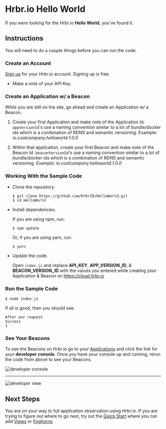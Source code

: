 # Hrbr.io Hello World

If you were looking for the Hrbr.io __Hello World__, you've found it.

## Instructions

You will need to do a couple things before you can run the code.

### Create an Account

[Sign up](https://cloud.hrbr.io/) for your Hrbr.io account.  Signing up is free.

* Make a note of your API Key.

### Create an Application w/ a Beacon

While you are still on the site, go ahead and create an Application w/ a Beacon.  

1. Create your first Application and make note of the Application Id.  `appVersionId`'s 
use a naming convention similar to a lot of bundle/docker ids which is a combination of 
RDNS and semantic versioning. Example: *io.coolcompany.helloworld:1.0.0*

2. Within that application, create your first Beacon and make note of the Beacon Id.  `beaconVersionId`'s 
use a naming convention similar to a lot of bundle/docker ids which is a combination of 
RDNS and semantic versioning. Example: *io.coolcompany.helloworld:1.0.0*


### Working With the Sample Code

* Clone the repository.

  ```
  $ git clone https://github.com/HrbrIO/HelloWorld.git
  $ cd HelloWorld
  ```

* Install dependencies.
 
   If you are using npm, run:

   ```$ npm update```

   Or, if you are using yarn, run:

   ```$ yarn```

* Update the code.

   Open `index.js` and replace __API_KEY__, __APP_VERSION_ID__, & __BEACON_VERSION_ID__  with the values
you entered while creating your Application & Beacon on https://cloud.hrbr.io

### Run the Sample Code

```$ node index.js```

If all is good, then you should see.

```
After our request
Success
1
```

### See Your Beacons 

To see the Beacons on Hrbr.io go to your [Applications](https://cloud.hrbr.io/#!/apps/list) and click
the link for your __developer console__.  Once you have your console up and running, rerun the code from above to see your Beacons.

![developer console](screenshots/coolcustomerapp.png)

***

![developer view](screenshots/developerview.png)

## Next Steps

You are on your way to full application observation using Hrbr.io.  If you are trying to figure out where to go next, 
try out the [Quick Start](https://docs.hrbr.io/quick-start-guide/) where you can add 
[Views](https://docs.hrbr.io/quick-start-guide/#add-a-view) or [Foghorns](https://docs.hrbr.io/quick-start-guide/#create-a-foghorn).   

